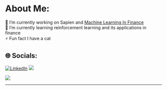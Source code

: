 # About Me:
🔭 I’m currently working on Sapien and [Machine Learning In Finance
](https://www.coursera.org/specializations/machine-learning-reinforcement-finance)  <br>🌱 I’m currently learning reinforcement learning and its applications in finance<br>⚡ Fun fact I have a cat 


## 🌐 Socials:
[![LinkedIn](https://img.shields.io/badge/LinkedIn-%230077B5.svg?logo=linkedin&logoColor=white)](https://linkedin.com/in/oliver-kwun-morfitt) 
[![](https://visitcount.itsvg.in/api?id=olliekm&icon=0&color=12)](https://visitcount.itsvg.in)



![](https://github-readme-stats.vercel.app/api/top-langs/?username=olliekm&theme=graywhite&hide_border=false&include_all_commits=true&count_private=false&layout=compact)

---

<!-- Proudly created with GPRM ( https://gprm.itsvg.in ) -->
